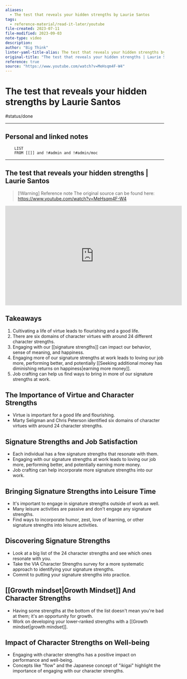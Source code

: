 ```yaml
---
aliases:
  - The test that reveals your hidden strengths by Laurie Santos
tags:
  - reference-material/read-it-later/youtube
file-created: 2023-07-11
file-modified: 2023-09-03
note-type: video
description: 
author: "Big Think"
linter-yaml-title-alias: The test that reveals your hidden strengths by Laurie Santos
original-title: "The test that reveals your hidden strengths | Laurie Santos"
reference: true
source: "https://www.youtube.com/watch?v=MeHsqm4F-W4"
---
```


# The test that reveals your hidden strengths by Laurie Santos

#status/done

---

## Personal and linked notes

```dataview
	LIST
	FROM [[]] and !#admin and !#admin/moc
```
---

## The test that reveals your hidden strengths | Laurie Santos

> [!Warning] Reference note
> The original source can be found here: https://www.youtube.com/watch?v=MeHsqm4F-W4

<iframe width="560" height="315" src="https://www.youtube.com/embed/" title="YouTube video player" frameborder="0" allow="accelerometer; autoplay; clipboard-write; encrypted-media; gyroscope; picture-in-picture" allowfullscreen></iframe>

## Takeaways

1. Cultivating a life of virtue leads to flourishing and a good life.
2. There are six domains of character virtues with around 24 different character strengths.
3. Engaging with our [[signature strengths]] can impact our behavior, sense of meaning, and happiness.
4. Engaging more of our signature strengths at work leads to loving our job more, performing better, and potentially [[Seeking additional money has diminishing returns on happiness|earning more money]].
5. Job crafting can help us find ways to bring in more of our signature strengths at work.

## The Importance of Virtue and Character Strengths

- Virtue is important for a good life and flourishing.
- Marty Seligman and Chris Peterson identified six domains of character virtues with around 24 character strengths.

## Signature Strengths and Job Satisfaction

- Each individual has a few signature strengths that resonate with them.
- Engaging with our signature strengths at work leads to loving our job more, performing better, and potentially earning more money.
- Job crafting can help incorporate more signature strengths into our work.

## Bringing Signature Strengths into Leisure Time

- It's important to engage in signature strengths outside of work as well.
- Many leisure activities are passive and don't engage any signature strengths.
- Find ways to incorporate humor, zest, love of learning, or other signature strengths into leisure activities.

## Discovering Signature Strengths

- Look at a big list of the 24 character strengths and see which ones resonate with you.
- Take the VIA Character Strengths survey for a more systematic approach to identifying your signature strengths.
- Commit to putting your signature strengths into practice.

## [[Growth mindset|Growth Mindset]] And Character Strengths

- Having some strengths at the bottom of the list doesn't mean you're bad at them; it's an opportunity for growth.
- Work on developing your lower-ranked strengths with a [[Growth mindset|growth mindset]].

## Impact of Character Strengths on Well-being

- Engaging with character strengths has a positive impact on performance and well-being.
- Concepts like "flow" and the Japanese concept of "ikigai" highlight the importance of engaging with our character strengths.
